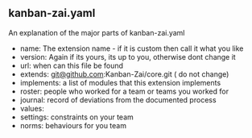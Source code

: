## kanban-zai.yaml

An explanation of the major parts of kanban-zai.yaml

* name: The extension name - if it is custom then call it what you like
* version: Again if its yours, its up to you, otherwise dont change it
* url: when can this file be found
* extends: git@github.com:Kanban-Zai/core.git ( do not change)
* implements: a list of modules that this extension implements
* roster: people who worked for a team or teams you worked for
* journal: record of deviations from the documented process
* values:
* settings: constraints on your team
* norms: behaviours for you team
